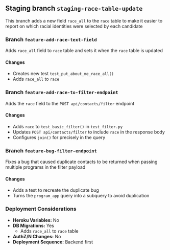 ## Staging branch `staging-race-table-update`
This branch adds a new field `race_all` to the `race` table to make it easier to report on which racial identities were selected by each candidate


### Branch `feature-add-race-text-field`
Adds `race_all` field to `race` table and sets it when the `race` table is updated

#### Changes

- Creates new test `test_put_about_me_race_all()`
- Adds `race_all` to `race`

### Branch `feature-add-race-to-filter-endpoint`
Adds the `race` field to the `POST api/contacts/filter` endpoint

#### Changes

- Adds `race` to `test_basic_filter()` in `test_filter.py`
- Updates `POST api/contacts/filter` to include `race` in the response body
- Configures `join()` for precisely in the query

### Branch `feature-bug-filter-endpoint`
Fixes a bug that caused duplicate contacts to be returned when passing multiple programs in the filter payload

#### Changes

- Adds a test to recreate the duplicate bug
- Turns the `program_app` query into a subquery to avoid duplication


### Deployment Considerations

- **Heroku Variables:** No
- **DB Migrations:** Yes
    - Adds `race_all` to `race` table
- **AuthZ/N Changes:** No
- **Deployment Sequence:** Backend first
